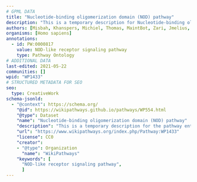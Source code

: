 ```yaml
---
# GPML DATA
title: "Nucleotide-binding oligomerization domain (NOD) pathway"
description: "This is a temporary description for Nucleotide-binding oligomerization domain (NOD) pathway"
authors: [Misbah, Khanspers, Michiel, Thomas, MaintBot, Zari, Jmelius, Evelo, Eweitz]
organisms: [Homo sapiens]
annotations:
  - id: PW:0000817
    value: NOD-like receptor signaling pathway
    type: Pathway Ontology
# ADDITIONAL DATA
last-edited: 2021-05-22
communities: []
wpid: "WP1433"
# STRUCTURED METADATA FOR SEO
seo:
  type: CreativeWork
schema-jsonld:
  - "@context": https://schema.org/
    "@id": https://wikipathways.github.io/pathways/WP554.html
    "@type": Dataset
    "name": "Nucleotide-binding oligomerization domain (NOD) pathway"
    "description": "This is a temporary description for the pathway entitled: Nucleotide-binding oligomerization domain (NOD) pathway"
    "url": "https://www.wikipathways.org/index.php/Pathway:WP1433"
    "license": CC0
    "creator":
    - "@type": Organization
      "name": "WikiPathways"
    "keywords": [
      "NOD-like receptor signaling pathway",
      ]
---
```

